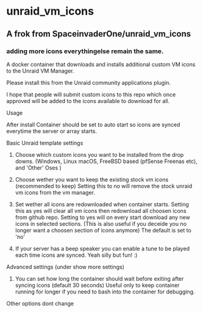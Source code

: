 # unraid_vm_icons
## A frok from SpaceinvaderOne/unraid_vm_icons
### adding more icons everythingelse remain the same.

A docker container that downloads and installs additional custom VM icons to the Unraid VM Manager.

Please install this from the Unraid community applications plugin.

I hope that people will submit custom icons to this repo which once approved will be added to the icons available to download for all.

Usage

After install Container should be set to auto start so icons are synced everytime the server or array starts.

Basic
Unraid template settings
1. Choose which custom icons you want to be installed from the drop downs. (Windows, Linux macOS, FreeBSD based (pfSense Freenas etc), and 'Other' Oses )
2. Choose wether you want to keep the existing stock vm icons (recommended to keep)
   Setting this to no will remove the stock unraid vm icons from the vm manager.
3. Set wether all icons are redownloaded when container starts.
    Setting this as yes will clear all vm icons then redownload all choosen icons from github repo. 
    Setting to yes will on every start download any new icons in selected sections.
    (This is also useful if you deceide you no longer want a choosen section of icons anymore)
 The default is set to 'no'    
    
4. If your server has a beep speaker you can enable a tune to be played each time icons are synced. Yeah silly but fun! :)

Advanced settings (under show more settings)
1. You can set how long the container should wait before exiting after syncing icons (default 30 seconds)
Useful only to keep container running for longer if you need to bash into the container for debugging.

Other options dont change
